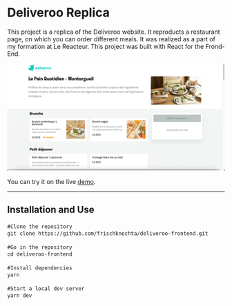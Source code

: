 # Deliveroo Replica

This project is a replica of the Deliveroo website.
It reproducts a restaurant page, on which you can order different meals.
It was realized as a part of my formation at Le Reacteur.
This project was built with React for the Frond-End.

![Deliveroo project screenshot](/src/assets/img/Deliveroo.png)

You can try it on the live [demo](https://deliveroo-af.netlify.app/).

---

## Installation and Use

```
#Clone the repository
git clone https://github.com/frischknechta/deliveroo-frontend.git

#Go in the repository
cd deliveroo-frontend

#Install dependencies
yarn

#Start a local dev server
yarn dev
```
